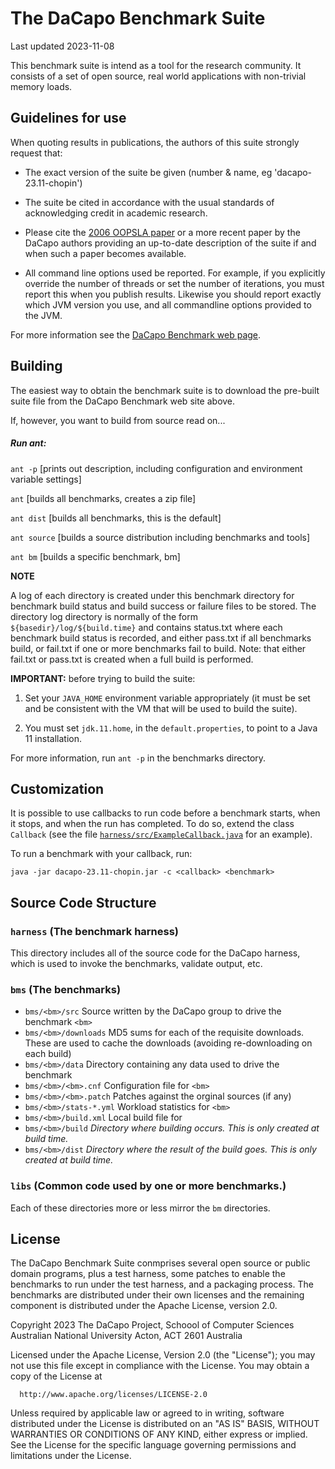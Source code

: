 # The DaCapo Benchmark Suite

Last updated 2023-11-08

This benchmark suite is intend as a tool for the research community.
It consists of a set of open source, real world applications with
non-trivial memory loads.


## Guidelines for use

When quoting results in publications, the authors of this suite
strongly request that:

* The exact version of the suite be given (number & name, eg 'dacapo-23.11-chopin')

* The suite be cited in accordance with the usual standards of acknowledging credit in academic research.

* Please cite the [2006 OOPSLA paper](http://doi.acm.org/10.1145/1167473.1167488) or a more recent paper by the DaCapo authors providing an up-to-date description of the suite if and when such a paper becomes available.

* All command line options used be reported.  For example, if you explicitly override the number of threads or set the number of iterations, you must report this when you publish results.  Likewise you should report exactly which JVM version you use, and all commandline options provided to the JVM.

For more information see the [DaCapo Benchmark web page](http://dacapobench.org).


## Building

The easiest way to obtain the benchmark suite is to download the pre-built suite file from the DaCapo Benchmark web site above.

If, however, you want to build from source read on...

##### Run ant:

`ant -p`      [prints out description, including configuration and environment variable settings]

`ant`         [builds all benchmarks, creates a zip file]

`ant dist`    [builds all benchmarks, this is the default]

`ant source`  [builds a source distribution including benchmarks and tools]

`ant bm`      [builds a specific benchmark, bm]

**NOTE**

A log of each directory is created under this benchmark directory
for benchmark build status and build success or failure files
to be stored.  The directory log directory is normally of the
form
`${basedir}/log/${build.time}`
and contains status.txt where each benchmark build status is recorded,
and either pass.txt if all benchmarks build, or fail.txt if one or
more benchmarks fail to build. Note: that either fail.txt or pass.txt
is created when a full build is performed.

**IMPORTANT:** before trying to build the suite:

1. Set your `JAVA_HOME` environment variable appropriately (it must be set and be consistent with the VM that will be used to build the suite).

2. You must set `jdk.11.home`, in the `default.properties`, to point to a Java 11 installation.


For more information, run `ant -p` in the benchmarks directory.

## Customization

It is possible to use callbacks to run code before a benchmark starts, when it stops, and when the run has completed.
To do so, extend the class `Callback` (see the file [`harness/src/ExampleCallback.java`](https://github.com/dacapobench/dacapobench/blob/main/benchmarks/harness/src/ExampleCallback.java) for an example).

To run a benchmark with your callback, run:

    java -jar dacapo-23.11-chopin.jar -c <callback> <benchmark>

## Source Code Structure

### `harness` (The benchmark harness)

This directory includes all of the source code for the DaCapo harness, which is used to invoke the benchmarks, validate output, etc.

	
### `bms` (The benchmarks)

* `bms/<bm>/src` Source written by the DaCapo group to drive the benchmark `<bm>`
* `bms/<bm>/downloads`	MD5 sums for each of the requisite downloads.  These are used to cache the downloads (avoiding re-downloading on each build)
* `bms/<bm>/data` Directory containing any data used to drive the benchmark
* `bms/<bm>/<bm>.cnf`	Configuration file for `<bm>`
* `bms/<bm>/<bm>.patch`	Patches against the orginal sources (if any)
* `bms/<bm>/stats-*.yml`	Workload statistics for `<bm>`
* `bms/<bm>/build.xml`	Local build file for <bm>
* `bms/<bm>/build` _Directory where building occurs.  This is only created at build time._
* `bms/<bm>/dist` _Directory where the result of the build goes.  This is only created at build time._


### `libs` (Common code used by one or more benchmarks.)

Each of these directories more or less mirror the `bm` directories.


## License

The DaCapo Benchmark Suite conmprises several open source or public
domain programs, plus a test harness, some patches to enable the
benchmarks to run under the test harness, and a packaging process. The
benchmarks are distributed under their own licenses and the remaining
component is distributed under the Apache License, version 2.0.

   Copyright 2023 The DaCapo Project,
   Schoool of Computer Sciences
   Australian National University
   Acton, ACT 2601
   Australia

   Licensed under the Apache License, Version 2.0 (the "License");
   you may not use this file except in compliance with the License.
   You may obtain a copy of the License at

      http://www.apache.org/licenses/LICENSE-2.0

   Unless required by applicable law or agreed to in writing, software
   distributed under the License is distributed on an "AS IS" BASIS,
   WITHOUT WARRANTIES OR CONDITIONS OF ANY KIND, either express or implied.
   See the License for the specific language governing permissions and
   limitations under the License.
